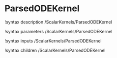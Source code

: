 <!-- MOOSE Documentation Stub: Remove this when content is added. -->

# ParsedODEKernel

!syntax description /ScalarKernels/ParsedODEKernel

!syntax parameters /ScalarKernels/ParsedODEKernel

!syntax inputs /ScalarKernels/ParsedODEKernel

!syntax children /ScalarKernels/ParsedODEKernel
